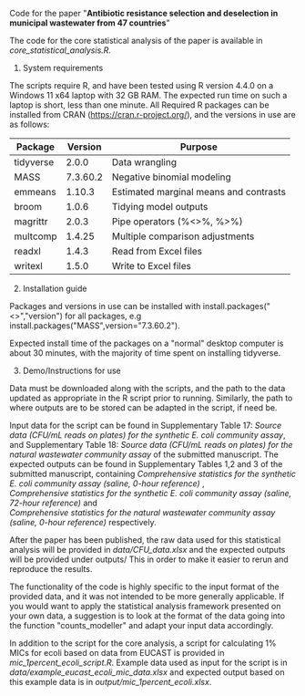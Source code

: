 
Code for the paper "**Antibiotic resistance selection and deselection in municipal wastewater from 47 countries**"

The code for the core statistical analysis of the paper is available in *core_statistical_analysis.R*.
1. System requirements

The scripts require R, and have been tested using R version 4.4.0 on a Windows 11 x64 laptop with 32 GB RAM.
The expected run time on such a laptop is short, less than one minute.
All Required R packages can be installed from CRAN (https://cran.r-project.org/), and the versions in use are as follows:

| Package   | Version   | Purpose                                         |
|-----------|-----------|-------------------------------------------------|
| tidyverse | 2.0.0     | Data wrangling                                  |
| MASS      | 7.3.60.2  | Negative binomial modeling                      |
| emmeans   | 1.10.3    | Estimated marginal means and contrasts          |
| broom     | 1.0.6     | Tidying model outputs                           |
| magrittr  | 2.0.3     | Pipe operators (%<>%, %>%)                       |
| multcomp  | 1.4.25    | Multiple comparison adjustments                 |
| readxl    | 1.4.3     | Read from Excel files                                |
| writexl   | 1.5.0     | Write to Excel files                               |

2. Installation guide
   
  Packages and versions in use can be installed with install.packages("<<packagename>>","version") for all packages, e.g install.packages("MASS",version="7.3.60.2").

  Expected install time of the packages on a "normal" desktop computer is about 30 minutes, with the majority of time spent on installing tidyverse.  

3. Demo/Instructions for use

Data must be downloaded along with the scripts, and the path to the data updated as appropriate in the R script prior to running. 
Similarly, the path to where outputs are to be stored can be adapted in the script, if need be.

Input data for the script can be found in Supplementary Table 17: *Source data (CFU/mL reads on plates) for the synthetic E. coli community assay*,  and Supplementary Table 18: *Source data (CFU/mL reads on plates) for the natural wastewater community assay* of the submitted manuscript. 
The expected outputs can be found in Supplementary Tables 1,2 and 3 of the submitted manuscript, containing 
*Comprehensive statistics for the synthetic E. coli community assay (saline, 0-hour reference)*	,	
*Comprehensive statistics for the synthetic E. coli community assay (saline, 72-hour reference)* and		
*Comprehensive statistics for the natural wastewater community assay (saline, 0-hour reference)* respectively.								

After the paper has been published,
the raw data used for this statistical analysis will be provided in *data/CFU_data.xlsx* and 
the expected outputs will be provided under outputs/
This in order to make it easier to rerun and reproduce the results. 


The functionality of the code is highly specific to the input format of the provided data, and it was not intended to be more generally applicable. 
If you would want to apply the statistical analysis framework presented on your own data, a suggestion is to look at the format of the data going into the function "counts_modeller" and adapt your input data accordingly.


In addition to the script for the core analysis, a script for calculating 1% MICs for ecoli based on data from EUCAST is provided in *mic_1percent_ecoli_script.R*. 
Example data used as input for the script is in *data/example_eucast_ecoli_mic_data.xlsx* and expected output based on this example data is in *output/mic_1percent_ecoli.xlsx*.
